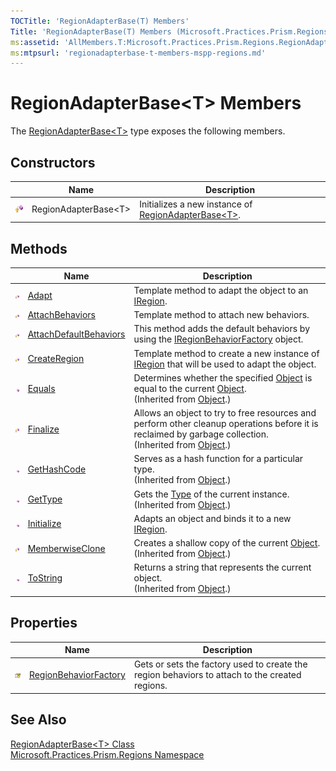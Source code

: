 ```yaml
---
TOCTitle: 'RegionAdapterBase(T) Members'
Title: 'RegionAdapterBase(T) Members (Microsoft.Practices.Prism.Regions)'
ms:assetid: 'AllMembers.T:Microsoft.Practices.Prism.Regions.RegionAdapterBase\`1'
ms:mtpsurl: 'regionadapterbase-t-members-mspp-regions.md'
---
```



# RegionAdapterBase&lt;T&gt; Members

The [RegionAdapterBase&lt;T&gt;](/patterns-practices/reference/regionadapterbase-t-class-mspp-regions) type exposes the following members.

## Constructors


<table>

<thead>
<tr class="header">
<th> </th>
<th>Name</th>
<th>Description</th>
</tr>
</thead>
<tbody>
<tr class="odd">
<td><img src="/patterns-practices/reference/images/protmethod.gif" alt="Protected method"/></td>
<td>RegionAdapterBase&lt;T&gt;</td>
<td><div class="summary">
Initializes a new instance of <a href="/patterns-practices/reference/regionadapterbase-t-class-mspp-regions" data-raw-source="[RegionAdapterBase&amp;lt;T&amp;gt;](/patterns-practices/reference/regionadapterbase-t-class-mspp-regions)">RegionAdapterBase&lt;T&gt;</a>.
</div></td>
</tr>
</tbody>
</table>

## Methods


<table>

<thead>
<tr class="header">
<th> </th>
<th>Name</th>
<th>Description</th>
</tr>
</thead>
<tbody>
<tr class="odd">
<td><img src="/patterns-practices/reference/images/protmethod.gif" alt="Protected method"/></td>
<td><a href="/patterns-practices/reference/regionadapterbase-t-adapt-method-mspp-regions" data-raw-source="[Adapt](/patterns-practices/reference/regionadapterbase-t-adapt-method-mspp-regions)">Adapt</a></td>
<td><div class="summary">
Template method to adapt the object to an <a href="/patterns-practices/reference/iregion-interface-mspp-regions" data-raw-source="[IRegion](/patterns-practices/reference/iregion-interface-mspp-regions)">IRegion</a>.
</div></td>
</tr>
<tr class="even">
<td><img src="/patterns-practices/reference/images/protmethod.gif" alt="Protected method"/></td>
<td><a href="/patterns-practices/reference/regionadapterbase-t-attachbehaviors-method-mspp-regions" data-raw-source="[AttachBehaviors](/patterns-practices/reference/regionadapterbase-t-attachbehaviors-method-mspp-regions)">AttachBehaviors</a></td>
<td><div class="summary">
Template method to attach new behaviors.
</div></td>
</tr>
<tr class="odd">
<td><img src="/patterns-practices/reference/images/protmethod.gif" alt="Protected method"/></td>
<td><a href="/patterns-practices/reference/regionadapterbase-t-attachdefaultbehaviors-method-mspp-regions" data-raw-source="[AttachDefaultBehaviors](/patterns-practices/reference/regionadapterbase-t-attachdefaultbehaviors-method-mspp-regions)">AttachDefaultBehaviors</a></td>
<td><div class="summary">
This method adds the default behaviors by using the <a href="/patterns-practices/reference/iregionbehaviorfactory-interface-mspp-regions" data-raw-source="[IRegionBehaviorFactory](/patterns-practices/reference/iregionbehaviorfactory-interface-mspp-regions)">IRegionBehaviorFactory</a> object.
</div></td>
</tr>
<tr class="even">
<td><img src="/patterns-practices/reference/images/protmethod.gif" alt="Protected method"/></td>
<td><a href="/patterns-practices/reference/regionadapterbase-t-createregion-method-mspp-regions" data-raw-source="[CreateRegion](/patterns-practices/reference/regionadapterbase-t-createregion-method-mspp-regions)">CreateRegion</a></td>
<td><div class="summary">
Template method to create a new instance of <a href="/patterns-practices/reference/iregion-interface-mspp-regions" data-raw-source="[IRegion](/patterns-practices/reference/iregion-interface-mspp-regions)">IRegion</a> that will be used to adapt the object.
</div></td>
</tr>
<tr class="odd">
<td><img src="/patterns-practices/reference/images/public-method.gif" alt="Public method"/></td>
<td><a href="http://msdn.microsoft.com/en-us/library/bsc2ak47" data-raw-source="[Equals](http://msdn.microsoft.com/en-us/library/bsc2ak47)">Equals</a></td>
<td><div class="summary">
Determines whether the specified <a href="http://msdn.microsoft.com/en-us/library/e5kfa45b" data-raw-source="[Object](http://msdn.microsoft.com/en-us/library/e5kfa45b)">Object</a> is equal to the current <a href="http://msdn.microsoft.com/en-us/library/e5kfa45b" data-raw-source="[Object](http://msdn.microsoft.com/en-us/library/e5kfa45b)">Object</a>.
</div>
(Inherited from <a href="http://msdn.microsoft.com/en-us/library/e5kfa45b" data-raw-source="[Object](http://msdn.microsoft.com/en-us/library/e5kfa45b)">Object</a>.)</td>
</tr>
<tr class="even">
<td><img src="/patterns-practices/reference/images/protmethod.gif" alt="Protected method"/></td>
<td><a href="http://msdn.microsoft.com/en-us/library/4k87zsw7" data-raw-source="[Finalize](http://msdn.microsoft.com/en-us/library/4k87zsw7)">Finalize</a></td>
<td><div class="summary">
Allows an object to try to free resources and perform other cleanup operations before it is reclaimed by garbage collection.
</div>
(Inherited from <a href="http://msdn.microsoft.com/en-us/library/e5kfa45b" data-raw-source="[Object](http://msdn.microsoft.com/en-us/library/e5kfa45b)">Object</a>.)</td>
</tr>
<tr class="odd">
<td><img src="/patterns-practices/reference/images/public-method.gif" alt="Public method"/></td>
<td><a href="http://msdn.microsoft.com/en-us/library/zdee4b3y" data-raw-source="[GetHashCode](http://msdn.microsoft.com/en-us/library/zdee4b3y)">GetHashCode</a></td>
<td><div class="summary">
Serves as a hash function for a particular type.
</div>
(Inherited from <a href="http://msdn.microsoft.com/en-us/library/e5kfa45b" data-raw-source="[Object](http://msdn.microsoft.com/en-us/library/e5kfa45b)">Object</a>.)</td>
</tr>
<tr class="even">
<td><img src="/patterns-practices/reference/images/public-method.gif" alt="Public method"/></td>
<td><a href="http://msdn.microsoft.com/en-us/library/dfwy45w9" data-raw-source="[GetType](http://msdn.microsoft.com/en-us/library/dfwy45w9)">GetType</a></td>
<td><div class="summary">
Gets the <a href="http://msdn.microsoft.com/en-us/library/42892f65" data-raw-source="[Type](http://msdn.microsoft.com/en-us/library/42892f65)">Type</a> of the current instance.
</div>
(Inherited from <a href="http://msdn.microsoft.com/en-us/library/e5kfa45b" data-raw-source="[Object](http://msdn.microsoft.com/en-us/library/e5kfa45b)">Object</a>.)</td>
</tr>
<tr class="odd">
<td><img src="/patterns-practices/reference/images/public-method.gif" alt="Public method"/></td>
<td><a href="/patterns-practices/reference/regionadapterbase-t-initialize-method-mspp-regions" data-raw-source="[Initialize](/patterns-practices/reference/regionadapterbase-t-initialize-method-mspp-regions)">Initialize</a></td>
<td><div class="summary">
Adapts an object and binds it to a new <a href="/patterns-practices/reference/iregion-interface-mspp-regions" data-raw-source="[IRegion](/patterns-practices/reference/iregion-interface-mspp-regions)">IRegion</a>.
</div></td>
</tr>
<tr class="even">
<td><img src="/patterns-practices/reference/images/protmethod.gif" alt="Protected method"/></td>
<td><a href="http://msdn.microsoft.com/en-us/library/57ctke0a" data-raw-source="[MemberwiseClone](http://msdn.microsoft.com/en-us/library/57ctke0a)">MemberwiseClone</a></td>
<td><div class="summary">
Creates a shallow copy of the current <a href="http://msdn.microsoft.com/en-us/library/e5kfa45b" data-raw-source="[Object](http://msdn.microsoft.com/en-us/library/e5kfa45b)">Object</a>.
</div>
(Inherited from <a href="http://msdn.microsoft.com/en-us/library/e5kfa45b" data-raw-source="[Object](http://msdn.microsoft.com/en-us/library/e5kfa45b)">Object</a>.)</td>
</tr>
<tr class="odd">
<td><img src="/patterns-practices/reference/images/public-method.gif" alt="Public method"/></td>
<td><a href="http://msdn.microsoft.com/en-us/library/7bxwbwt2" data-raw-source="[ToString](http://msdn.microsoft.com/en-us/library/7bxwbwt2)">ToString</a></td>
<td><div class="summary">
Returns a string that represents the current object.
</div>
(Inherited from <a href="http://msdn.microsoft.com/en-us/library/e5kfa45b" data-raw-source="[Object](http://msdn.microsoft.com/en-us/library/e5kfa45b)">Object</a>.)</td>
</tr>
</tbody>
</table>

## Properties


<table>

<thead>
<tr class="header">
<th> </th>
<th>Name</th>
<th>Description</th>
</tr>
</thead>
<tbody>
<tr class="odd">
<td><img src="/patterns-practices/reference/images/protproperty.gif" alt="Protected property"/></td>
<td><a href="/patterns-practices/reference/regionadapterbase-t-regionbehaviorfactory-property-mspp-regions" data-raw-source="[RegionBehaviorFactory](/patterns-practices/reference/regionadapterbase-t-regionbehaviorfactory-property-mspp-regions)">RegionBehaviorFactory</a></td>
<td><div class="summary">
Gets or sets the factory used to create the region behaviors to attach to the created regions.
</div></td>
</tr>
</tbody>
</table>

## See Also

[RegionAdapterBase&lt;T&gt; Class](/patterns-practices/reference/regionadapterbase-t-class-mspp-regions)  
[Microsoft.Practices.Prism.Regions Namespace](/patterns-practices/reference/mspp-regions-namespace)